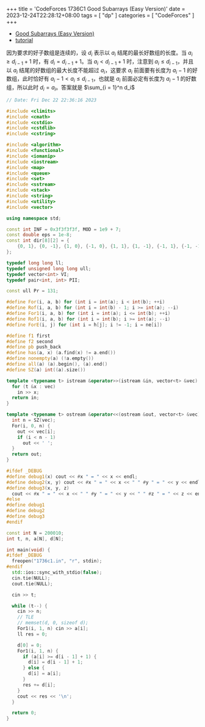 +++
title = 'CodeForces 1736C1 Good Subarrays (Easy Version)'
date = 2023-12-24T22:28:12+08:00
tags = [ "dp" ]
categories = [ "CodeForces" ]
+++

- [Good Subarrays (Easy Version)](https://vjudge.net/problem/CodeForces-1736c1)
- [tutorial](https://codeforces.com/blog/entry/107847)

因为要求的好子数组是连续的，设 $d_i$ 表示以 $a_i$ 结尾的最长好数组的长度。当 $a_i \ge d_{i - 1} + 1$ 时，有 $d_i = d_{i - 1} + 1$。当 $a_i \lt d_{i - 1} + 1$ 时，注意到 $a_i \le d_{i - 1}$，并且以 $a_i$ 结尾的好数组的最大长度不能超过 $a_i$，这要求 $a_i$ 前面要有长度为 $a_i - 1$ 的好数组，此时恰好有 $a_i - 1 \lt a_i \le d_{i - 1}$，也就是 $a_i$ 前面必定有长度为 $a_i - 1$ 的好数组，所以此时 $d_i = a_i$。答案就是 $\sum_{i = 1}^n d_i$

```cpp
// Date: Fri Dec 22 22:36:16 2023

#include <climits>
#include <cmath>
#include <cstdio>
#include <cstdlib>
#include <cstring>

#include <algorithm>
#include <functional>
#include <iomanip>
#include <iostream>
#include <map>
#include <queue>
#include <set>
#include <sstream>
#include <stack>
#include <string>
#include <utility>
#include <vector>

using namespace std;

const int INF = 0x3f3f3f3f, MOD = 1e9 + 7;
const double eps = 1e-8;
const int dir[8][2] = {
    {0, 1}, {0, -1}, {1, 0}, {-1, 0}, {1, 1}, {1, -1}, {-1, 1}, {-1, -1},
};

typedef long long ll;
typedef unsigned long long ull;
typedef vector<int> VI;
typedef pair<int, int> PII;

const ull Pr = 131;

#define For(i, a, b) for (int i = int(a); i < int(b); ++i)
#define Rof(i, a, b) for (int i = int(b) - 1; i >= int(a); --i)
#define For1(i, a, b) for (int i = int(a); i <= int(b); ++i)
#define Rof1(i, a, b) for (int i = int(b); i >= int(a); --i)
#define ForE(i, j) for (int i = h[j]; i != -1; i = ne[i])

#define f1 first
#define f2 second
#define pb push_back
#define has(a, x) (a.find(x) != a.end())
#define nonempty(a) (!a.empty())
#define all(a) (a).begin(), (a).end()
#define SZ(a) int((a).size())

template <typename t> istream &operator>>(istream &in, vector<t> &vec) {
  for (t &x : vec)
    in >> x;
  return in;
}

template <typename t> ostream &operator<<(ostream &out, vector<t> &vec) {
  int n = SZ(vec);
  For(i, 0, n) {
    out << vec[i];
    if (i < n - 1)
      out << ' ';
  }
  return out;
}

#ifdef _DEBUG
#define debug1(x) cout << #x " = " << x << endl;
#define debug2(x, y) cout << #x " = " << x << " " #y " = " << y << endl;
#define debug3(x, y, z)                                                        \
  cout << #x " = " << x << " " #y " = " << y << " " #z " = " << z << endl;
#else
#define debug1
#define debug2
#define debug3
#endif

const int N = 200010;
int t, n, a[N], d[N];

int main(void) {
#ifdef _DEBUG
  freopen("1736c1.in", "r", stdin);
#endif
  std::ios::sync_with_stdio(false);
  cin.tie(NULL);
  cout.tie(NULL);

  cin >> t;

  while (t--) {
    cin >> n;
    // TLE
    // memset(d, 0, sizeof d);
    For1(i, 1, n) cin >> a[i];
    ll res = 0;

    d[0] = 0;
    For1(i, 1, n) {
      if (a[i] >= d[i - 1] + 1) {
        d[i] = d[i - 1] + 1;
      } else {
        d[i] = a[i];
      }
      res += d[i];
    }
    cout << res << '\n';
  }

  return 0;
}
```
